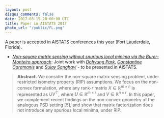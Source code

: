 ```yaml
---
layout: post
disqus_comments: false
date: 2017-03-15 20:00:00 UTC
title: Paper in AISTATS 2017
photo_url: "/public/FL.png"
---
```


A paper is accepted in AISTATS conferences this year (Fort Lauderdale, Florida).

- [*Non-square matrix sensing without spurious local minima via the Burer-Monteiro approach*](/pubs/Conferences/MSLocalMinima.pdf): 
Joint work with [*Dohyung Park*](http://dhpark22.github.io/), [*Constantine Caramanis*](http://users.ece.utexas.edu/~cmcaram/constantine_caramanis/Home.html) 
and [*Sujay Sanghavi*](http://users.ece.utexas.edu/~sanghavi/) - to be presented in AISTATS.

>**Abstract.** 
>We consider the non-square matrix sensing problem, under restricted isometry property (RIP) assumptions. 
We focus on the non-convex formulation, where any rank-$r$ matrix $X \in \mathbb{R}^{m \times n}$ is represented 
as $UV^\top$, where $U \in \mathbb{R}^{m \times r}$ and $V \in \mathbb{R}^{n \times r}$. 
In this paper, we complement recent findings on the non-convex geometry of the analogous PSD setting [5], 
and show that matrix factorization does not introduce any spurious local minima, under RIP.